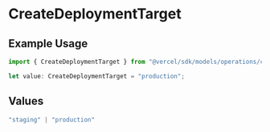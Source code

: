 # CreateDeploymentTarget

## Example Usage

```typescript
import { CreateDeploymentTarget } from "@vercel/sdk/models/operations/createdeployment.js";

let value: CreateDeploymentTarget = "production";
```

## Values

```typescript
"staging" | "production"
```